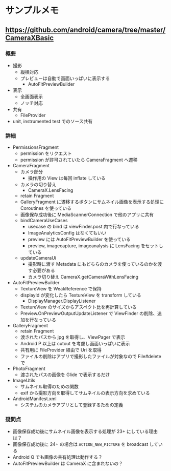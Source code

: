 # サンプルメモ

## https://github.com/android/camera/tree/master/CameraXBasic

### 概要

* 撮影
  * 縦横対応
  * プレビューは自動で画面いっぱいに表示する
    * AutoFitPreviewBuilder
* 表示
  * 全画面表示
  * ノッチ対応
* 共有
  * FileProvider
* unit, instrumented test でのソース共有

### 詳細

* PermissionsFragment
  * permission をリクエスト
  * permission が許可されていたら CameraFragment へ遷移
* CameraFragment
  * カメラ部分
    * 操作用の View は毎回 inflate している
  * カメラの切り替え
    * CameraX.LensFacing
  * retain Fragment
  * GalleryFragment に遷移するボタンにサムネイル画像を表示する処理に Coroutines を使っている
  * 画像保存成功後に MediaScannerConnection で他のアプリに共有
  * bindCameraUseCases
    * usecase の bind は viewFinder.post 内で行なっている
    * ImageAnalyticsConfig はなくてもいい
    * preview には AutoFitPreviewBuilder を使っている
    * preview, imagecapture, imageanalysis に LensFacing をセットしている
  * updateCameraUi
    * 撮影時に渡す Metadata にもどちらのカメラを使っているのかを渡す必要がある
    * カメラ切り替え CameraX.getCameraWithLensFacing
* AutoFitPreviewBuilder
  * TextureView を WeakReference で保持
  * displayId が変化したら TextureView を transform している
    * DisplayManager.DisplayListener
  * TextureView のサイズからアスペクト比を再計算している
  * Preview.OnPreviewOutputUpdateListener で ViewFinder の削除、追加を行なっている
* GalleryFragment
  * retain Fragment
  * 渡されたパスから jpg を取得し、ViewPager で表示
  * Android P 以上は cutout を考慮し画面いっぱいに表示
  * 共有用に FileProvider 経由で Uri を取得
  * ファイルの削除はアプリで撮影したファイルが対象なので File#delete で
* PhotoFragment
  * 渡されたパスの画像を Glide で表示するだけ
* ImageUtils
  * サムネイル取得のための関数
  * exif から撮影方向を取得してサムネイルの表示方向を求めている
* AndroidManifest.xml
  * システムのカメラアプリとして登録するための定義

### 疑問点

* 画像保存成功後にサムネイル画像を表示する処理が 23+ にしている理由は？
* 画像保存成功後に 24+ の場合は `ACTION_NEW_PICTURE` を broadcast している
* Android Q でも画像の共有処理は動作する？
* AutoFitPreviewBuilder は CameraX に含まれないの？
